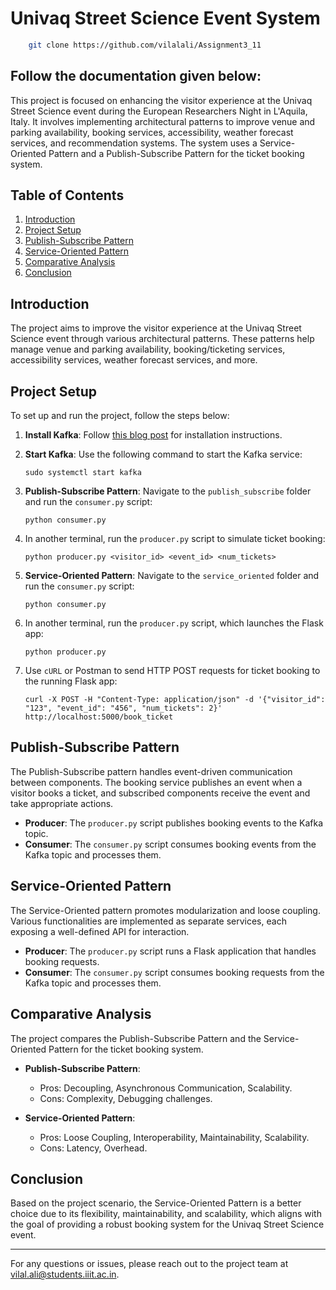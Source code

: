 # Univaq Street Science Event System
```bash
    git clone https://github.com/vilalali/Assignment3_11
```
## Follow the documentation given below:

This project is focused on enhancing the visitor experience at the Univaq Street Science event during the European Researchers Night in L'Aquila, Italy. It involves implementing architectural patterns to improve venue and parking availability, booking services, accessibility, weather forecast services, and recommendation systems. The system uses a Service-Oriented Pattern and a Publish-Subscribe Pattern for the ticket booking system.

## Table of Contents

1. [Introduction](#introduction)
2. [Project Setup](#project-setup)
3. [Publish-Subscribe Pattern](#publish-subscribe-pattern)
4. [Service-Oriented Pattern](#service-oriented-pattern)
5. [Comparative Analysis](#comparative-analysis)
6. [Conclusion](#conclusion)

## Introduction

The project aims to improve the visitor experience at the Univaq Street Science event through various architectural patterns. These patterns help manage venue and parking availability, booking/ticketing services, accessibility services, weather forecast services, and more.

## Project Setup

To set up and run the project, follow the steps below:

1. **Install Kafka**: Follow [this blog post](link_to_blog_post) for installation instructions.
2. **Start Kafka**: Use the following command to start the Kafka service:
    ```
    sudo systemctl start kafka
    ```
3. **Publish-Subscribe Pattern**: Navigate to the `publish_subscribe` folder and run the `consumer.py` script:
    ```
    python consumer.py
    ```
4. In another terminal, run the `producer.py` script to simulate ticket booking:
    ```
    python producer.py <visitor_id> <event_id> <num_tickets>
    ```

5. **Service-Oriented Pattern**: Navigate to the `service_oriented` folder and run the `consumer.py` script:
    ```
    python consumer.py
    ```

6. In another terminal, run the `producer.py` script, which launches the Flask app:
    ```
    python producer.py
    ```

7. Use `cURL` or Postman to send HTTP POST requests for ticket booking to the running Flask app:
    ```
    curl -X POST -H "Content-Type: application/json" -d '{"visitor_id": "123", "event_id": "456", "num_tickets": 2}' http://localhost:5000/book_ticket
    ```

## Publish-Subscribe Pattern

The Publish-Subscribe pattern handles event-driven communication between components. The booking service publishes an event when a visitor books a ticket, and subscribed components receive the event and take appropriate actions.

- **Producer**: The `producer.py` script publishes booking events to the Kafka topic.
- **Consumer**: The `consumer.py` script consumes booking events from the Kafka topic and processes them.

## Service-Oriented Pattern

The Service-Oriented pattern promotes modularization and loose coupling. Various functionalities are implemented as separate services, each exposing a well-defined API for interaction.

- **Producer**: The `producer.py` script runs a Flask application that handles booking requests.
- **Consumer**: The `consumer.py` script consumes booking requests from the Kafka topic and processes them.

## Comparative Analysis

The project compares the Publish-Subscribe Pattern and the Service-Oriented Pattern for the ticket booking system. 

- **Publish-Subscribe Pattern**:
    - Pros: Decoupling, Asynchronous Communication, Scalability.
    - Cons: Complexity, Debugging challenges.

- **Service-Oriented Pattern**:
    - Pros: Loose Coupling, Interoperability, Maintainability, Scalability.
    - Cons: Latency, Overhead.

## Conclusion

Based on the project scenario, the Service-Oriented Pattern is a better choice due to its flexibility, maintainability, and scalability, which aligns with the goal of providing a robust booking system for the Univaq Street Science event.

---

For any questions or issues, please reach out to the project team at [vilal.ali@students.iiit.ac.in](mailto:vilal.ali@students.iiit.ac.in).

